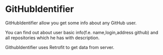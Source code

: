 # GitHubIdentifier

GitHubIdentifier allow you get some info about any GitHub user. 

You can find out about user basic info(f.e. name,login,address github) and all repositories which he has with description.

GithubIdentifier uses Retrofit to get data from server.
